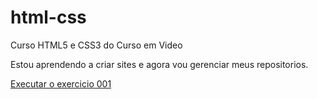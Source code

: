 # html-css
 Curso HTML5 e CSS3 do Curso em Video
 
 Estou aprendendo a criar sites e agora vou gerenciar meus repositorios.

<a href="https://kamusoria.github.io/html-css/exec/ex001/index.html">Executar o exercicio 001</a>